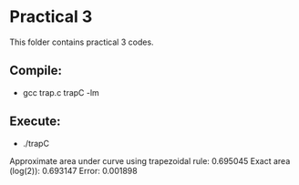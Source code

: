 # Practical 3

This folder contains practical 3 codes.

## Compile:
* gcc trap.c trapC -lm

## Execute:
* ./trapC

 Approximate area under curve using trapezoidal rule: 0.695045
 Exact area (log(2)): 0.693147
 Error: 0.001898
